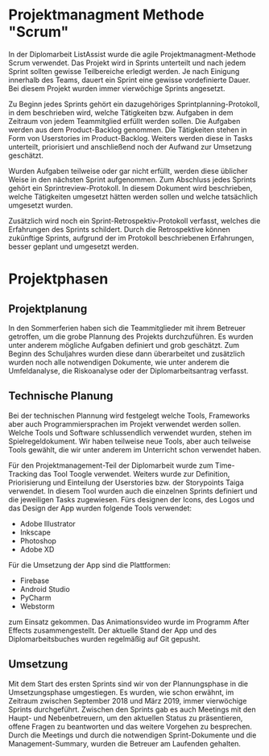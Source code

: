 # Projektmanagment Methode "Scrum"

In der Diplomarbeit ListAssist wurde die agile Projektmanagment-Methode Scrum verwendet. Das Projekt wird in Sprints unterteilt und nach jedem Sprint sollten gewisse Teilbereiche erledigt werden. Je nach Einigung innerhalb des Teams, dauert ein Sprint eine gewisse vordefinierte Dauer. Bei diesem Projekt wurden immer vierwöchige Sprints angesetzt. 

Zu Beginn jedes Sprints gehört ein dazugehöriges Sprintplanning-Protokoll, in dem beschrieben wird, welche Tätigkeiten bzw. Aufgaben in dem Zeitraum von jedem Teammitglied erfüllt werden sollen. Die Aufgaben werden aus dem Product-Backlog genommen. Die Tätigkeiten stehen in Form von Userstories im Product-Backlog. Weiters werden diese in Tasks unterteilt, priorisiert und anschließend noch der Aufwand zur Umsetzung geschätzt. 

Wurden Aufgaben teilweise oder gar nicht erfüllt, werden diese üblicher Weise in den nächsten Sprint aufgenommen. Zum Abschluss jedes Sprints gehört ein Sprintreview-Protokoll. In diesem Dokument wird beschrieben, welche Tätigkeiten umgesetzt hätten werden sollen und welche tatsächlich umgesetzt wurden. 

Zusätzlich wird noch ein Sprint-Retrospektiv-Protokoll verfasst, welches die Erfahrungen des Sprints schildert. Durch die Retrospektive können zukünftige Sprints, aufgrund der im Protokoll beschriebenen Erfahrungen, besser geplant und umgesetzt werden.

# Projektphasen

## Projektplanung

In den Sommerferien haben sich die Teammitglieder mit ihrem Betreuer getroffen, um die grobe Plannung des Projekts durchzuführen. Es wurden unter anderem mögliche Aufgaben definiert und grob geschätzt. Zum Beginn des Schuljahres wurden diese dann überarbeitet und zusätzlich wurden noch alle notwendigen Dokumente, wie unter anderem die Umfeldanalyse, die Riskoanalyse oder der Diplomarbeitsantrag verfasst.

## Technische Planung

Bei der technischen Plannung wird festgelegt welche Tools, Frameworks aber auch Programmiersprachen im Projekt verwendet werden sollen. Welche Tools und Software schlussendlich verwendet wurden, stehen im Spielregeldokument. Wir haben teilweise neue Tools, aber auch teilweise Tools gewählt, die wir unter anderem im Unterricht schon verwendet haben. 

Für den Projektmanagement-Teil der Diplomarbeit wurde zum Time-Tracking das Tool Toogle verwendet. Weiters wurde zur Definition, Priorisierung und Einteilung der Userstories bzw. der Storypoints Taiga verwendet. In diesem Tool wurden auch die einzelnen Sprints definiert und die jeweiligen Tasks zugewiesen. Fürs designen der Icons, des Logos und das Design der App wurden folgende Tools verwendet:  

* Adobe Illustrator 
* Inkscape
* Photoshop  
* Adobe XD 

Für die Umsetzung der App sind die Plattformen: 

* Firebase 
* Android Studio
* PyCharm
* Webstorm

zum Einsatz gekommen. Das Animationsvideo wurde im Programm After Effects zusammengestellt. Der aktuelle Stand der App und des Diplomarbeitsbuches wurden regelmäßig auf Git gepusht.

## Umsetzung

Mit dem Start des ersten Sprints sind wir von der Plannungsphase in die Umsetzungsphase umgestiegen. Es wurden, wie schon erwähnt, im Zeitraum zwischen September 2018 und März 2019, immer vierwöchige Sprints durchgeführt. Zwischen den Sprints gab es auch Meetings mit den Haupt- und Nebenbetreuern, um den aktuellen Status zu präsentieren, offene Fragen zu beantworten und das weitere Vorgehen zu besprechen. Durch die Meetings und durch die notwendigen Sprint-Dokumente und die Management-Summary, wurden die Betreuer am Laufenden gehalten.